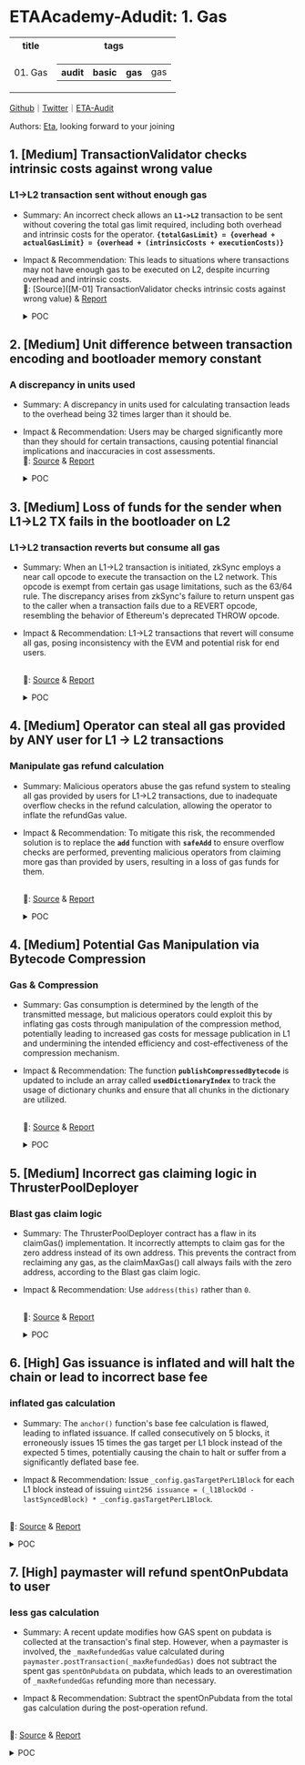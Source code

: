 # ETAAcademy-Adudit: 1. Gas

<table>
  <tr>
    <th>title</th>
    <th>tags</th>
  </tr>
  <tr>
    <td>01. Gas</td>
    <td>
      <table>
        <tr>
          <th>audit</th>
          <th>basic</th>
          <th>gas</th>
          <td>gas</td>
        </tr>
      </table>
    </td>
  </tr>
</table>

[Github](https://github.com/ETAAcademy)｜[Twitter](https://twitter.com/ETAAcademy)｜[ETA-Audit](https://github.com/ETAAcademy/ETAAcademy-Audit)

Authors: [Eta](https://twitter.com/pwhattie), looking forward to your joining

## 1. [Medium] TransactionValidator checks intrinsic costs against wrong value

### L1->L2 transaction sent without enough gas

- Summary: An incorrect check allows an **`L1->L2`** transaction to be sent without covering the total gas limit required, including both overhead and intrinsic costs for the operator. **`{totalGasLimit} = {overhead + actualGasLimit} = {overhead + (intrinsicCosts + executionCosts)}`**
- Impact & Recommendation: This leads to situations where transactions may not have enough gas to be executed on L2, despite incurring overhead and intrinsic costs.
  <br> 🐬: [Source]([M-01] TransactionValidator checks intrinsic costs against wrong value) & [Report](https://code4rena.com/reports/2023-10-zksync)

  <details><summary>POC</summary>

  ```solidity

    require(
        getMinimalPriorityTransactionGasLimit(
            _encoded.length,
            _transaction.factoryDeps.length,
            _transaction.gasPerPubdataByteLimit
        ) <= _transaction.gasLimit,
        "up"
    );

    function getTransactionBodyGasLimit(
        uint256 _totalGasLimit,
        uint256 _gasPricePerPubdata,
        uint256 _encodingLength
    ) internal pure returns (uint256 txBodyGasLimit) {
        uint256 overhead = getOverheadForTransaction(_totalGasLimit, _gasPricePerPubdata, _encodingLength);
        require(_totalGasLimit >= overhead, "my"); // provided gas limit doesn't cover transaction overhead
        unchecked {
            txBodyGasLimit = _totalGasLimit - overhead;
        }
    }

    function processL1Tx(...){
        ...
        //gasLimitForTx is total - overhead (and some other intrinsic costs)
        let gasLimitForTx, reservedGas := getGasLimitForTx(...)
        ...
        canonicalL1TxHash, gasUsedOnPreparation := l1TxPreparation(txDataOffset)
        ...
    }   if gt(gasLimitForTx, gasUsedOnPreparation) {
            ...
            potentialRefund, success := getExecuteL1TxAndGetRefund(txDataOffset, sub(gasLimitForTx, gasUsedOnPreparation))


  ```

  </details>

## 2. [Medium] Unit difference between transaction encoding and bootloader memory constant

### A discrepancy in units used

- Summary: A discrepancy in units used for calculating transaction leads to the overhead being 32 times larger than it should be.
- Impact & Recommendation: Users may be charged significantly more than they should for certain transactions, causing potential financial implications and inaccuracies in cost assessments.
  <br> 🐬: [Source](https://code4rena.com/reports/2023-10-zksync#m-02-unit-difference-between-transaction-encoding-and-bootloader-memory-constant) & [Report](https://code4rena.com/reports/2023-10-zksync)

  <details><summary>POC</summary>

  ```solidity

    //TransactionValidator.getOverheadForTransaction
    uint256 overheadForLength = Math.ceilDiv(_encodingLength * batchOverheadGas, BOOTLOADER_TX_ENCODING_SPACE);
    //bootloader.getTransactionUpfrontOverhead
    let overheadForLength := ceilDiv(
        safeMul(txEncodeLen, totalBatchOverhead, "ad"),
        BOOTLOADER_MEMORY_FOR_TXS()
    )

  ```

  </details>

## 3. [Medium] Loss of funds for the sender when L1->L2 TX fails in the bootloader on L2

### L1->L2 transaction reverts but consume all gas

- Summary: When an L1->L2 transaction is initiated, zkSync employs a near call opcode to execute the transaction on the L2 network. This opcode is exempt from certain gas usage limitations, such as the 63/64 rule. The discrepancy arises from zkSync's failure to return unspent gas to the caller when a transaction fails due to a REVERT opcode, resembling the behavior of Ethereum's deprecated THROW opcode.
- Impact & Recommendation: L1->L2 transactions that revert will consume all gas, posing inconsistency with the EVM and potential risk for end users.

  <br> 🐬: [Source](https://code4rena.com/reports/2023-10-zksync#m-03-loss-of-funds-for-the-sender-when-l1-l2-tx-fails-in-the-bootloader-on-l2) & [Report](https://code4rena.com/reports/2023-10-zksync)

  <details><summary>POC</summary>

  ```solidity

  // SPDX-License-Identifier: MIT
    pragma solidity ^0.8.0;
    // PoC => No refund for gas on `L1->L2` tx failure, it always burns the gas even if not used
    import {Test} from "forge-std/Test.sol";
    import "forge-std/console.sol";
    import {DSTest} from "ds-test/test.sol";
    uint256 constant OVERHEAD_TX = 100_000; // assume overhead as 100000
    uint256 constant GAS_PREP = 2000; // assume preparation value
    contract ExternalContract {
        uint256 varState;
        function doSomething(uint256 num) external {
            varState = 1;
            //  revert if num is zero to cause nearCallPanic later
            if (num == 0) {
                revert("something wrong happened");
            }
        }
    }
    interface IExternalContract {
        function doSomething(uint256 num) external;
    }
    interface IBooloaderMock {
        function ZKSYNC_NEAR_CALL_SIMULATION_executeL1Tx(
            uint256 callAbi,
            bytes memory txCalldataEncoded
        ) external;
    }
    contract BooloaderMock {
        ExternalContract externalContract;
        constructor() {
            externalContract = new ExternalContract();
        }
        /// @dev The overhead in gas that will be used when checking whether the context has enough gas, i.e.
        /// when checking for X gas, the context should have at least X+CHECK_ENOUGH_GAS_OVERHEAD() gas.
        function CHECK_ENOUGH_GAS_OVERHEAD() internal pure returns (uint256 ret) {
            ret = 1000000;
        }
        function checkEnoughGas(uint256 gasToProvide) internal view {
            // Using margin of CHECK_ENOUGH_GAS_OVERHEAD gas to make sure that the operation will indeed
            // have enough gas
            // CHECK_ENOUGH_GAS_OVERHEAD => 1_000_000
            if (gasleft() < (gasToProvide + CHECK_ENOUGH_GAS_OVERHEAD())) {
                revert("No enough gas");
            }
        }
        function notifyExecutionResult(bool success) internal {}
        function nearCallPanic() internal pure {
            // Here we exhaust all the gas of the current frame.
            // This will cause the execution to panic.
            // Note, that it will cause only the inner call to panic.
            uint256 x = 0;
            while (true) {
                x += 1;
            }
        }
        // simulation of near call
        function ZKSYNC_NEAR_CALL_SIMULATION_executeL1Tx(
            uint256 callAbi,
            bytes memory txCalldataEncoded
        ) public {
            (bool success, ) = address(externalContract).call{gas: callAbi}(
                txCalldataEncoded
            );
            if (!success) {
                // nearCall panic
                nearCallPanic();
            }
        }
        function getExecuteL1TxAndGetRefund(
            uint256 gasForExecution,
            bytes memory txCalldataExternalContract
        ) internal returns (uint256 potentialRefund, bool success) {
            uint256 callAbi = gasForExecution;
            checkEnoughGas(gasForExecution);
            uint256 gasBeforeExecution = gasleft();
            bytes memory txCalldataEncoded = abi.encodeCall(
                IBooloaderMock.ZKSYNC_NEAR_CALL_SIMULATION_executeL1Tx,
                (callAbi, txCalldataExternalContract)
            );
            console.log("Nearcall callAbi: %d", callAbi);
            // pass 64/63 to simulate nearCall that doesn't follow this 63/64 rule
            uint256 fullGas = (callAbi * 64) / 63;
            (success, ) = address(this).call{gas: fullGas}(txCalldataEncoded);
            notifyExecutionResult(success);
            uint256 gasSpentOnExecution = gasBeforeExecution - gasleft();
            console.log("gasSpentOnExecution: %d", gasSpentOnExecution);
            if (gasSpentOnExecution <= gasForExecution) {
                potentialRefund = gasForExecution - gasSpentOnExecution;
            }
        }
        function processL1Tx(
            uint256 l2ValueProvidedByUser,
            uint256 gasLimitProvidedByUser,
            bytes memory txCalldataExternalContract
        ) external payable returns (uint256 potentialRefund, bool success) {
            uint256 overheadTX = OVERHEAD_TX; // assume overhead for simplicity
            uint256 gasLimitForTx = gasLimitProvidedByUser - overheadTX;
            uint256 gasUsedOnPreparation = GAS_PREP; // assume preparation value simplicity
            uint256 gasLimit = gasLimitProvidedByUser;
            uint256 gasPrice = 13e9;
            uint256 txInternalCost = gasPrice * gasLimit;
            require(
                msg.value >= l2ValueProvidedByUser + txInternalCost,
                "deposited eth too low"
            );
            require(gasLimitForTx > gasUsedOnPreparation, "Tx didn't continue");
            (potentialRefund, success) = getExecuteL1TxAndGetRefund(
                (gasLimitForTx - gasUsedOnPreparation),
                txCalldataExternalContract
            );
        }
    }
    contract BootloaderMockTest is DSTest, Test {
        BooloaderMock bootloaderMock;
        function setUp() public {
            bootloaderMock = new BooloaderMock();
            vm.deal(address(this),100 ether);
        }
        function test_no_gas_refund_on_failure() public {
            uint256 gasLimitByUser = 100_000_000 + OVERHEAD_TX + GAS_PREP;
            uint256 l2Value = 0;
            bytes memory txCalldataExternalContract = abi.encodeCall(
                IExternalContract.doSomething,
                (0) // value 0 cause the call to fail
            );
            (uint256 potentialRefund, bool success) = bootloaderMock.processL1Tx{
                value: 10 ether
            }(l2Value, gasLimitByUser, txCalldataExternalContract);
            console.log("success: ", success);
            console.log("potentialRefund: %d", potentialRefund);
        }
        function test_actual_gas_spent_on_success() public {
            uint256 gasLimitByUser = 100_000_000 + OVERHEAD_TX + GAS_PREP;
            uint256 l2Value = 0;
            bytes memory txCalldataExternalContract = abi.encodeCall(
                IExternalContract.doSomething,
                (1) // value 1 makes the call successful
            );
            (uint256 potentialRefund, bool success) = bootloaderMock.processL1Tx{
                value: 10 ether
            }(l2Value, gasLimitByUser, txCalldataExternalContract);
            console.log("success: ", success);
            console.log("potentialRefund: %d", potentialRefund);
        }
    }

  ```

  </details>

## 4. [Medium] Operator can steal all gas provided by ANY user for L1 → L2 transactions

### Manipulate gas refund calculation

- Summary: Malicious operators abuse the gas refund system to stealing all gas provided by users for L1→L2 transactions, due to inadequate overflow checks in the refund calculation, allowing the operator to inflate the refundGas value.
- Impact & Recommendation: To mitigate this risk, the recommended solution is to replace the **`add`** function with **`safeAdd`** to ensure overflow checks are performed, preventing malicious operators from claiming more gas than provided by users, resulting in a loss of gas funds for them.

  <br> 🐬: [Source](https://code4rena.com/reports/2023-10-zksync#m-14-operator-can-steal-all-gas-provided-by-any-user-for-l1l2-transactions) & [Report](https://code4rena.com/reports/2023-10-zksync)

  <details><summary>POC</summary>

  ```rust

    refundGas := add(refundGas, reservedGas) // overflow, refundGas = 0 while gasLimit != 0
    if gt(refundGas, gasLimit) { // correct, 0 < x for all x iff x != 0
        assertionError("L1: refundGas > gasLimit")
    }
    // gasPrice * (gasLimit - refundGas) == gasPrice * (gasLimit - 0) == gasPrice * gasLimit
    let payToOperator := safeMul(gasPrice, safeSub(gasLimit, refundGas, "lpah"), "mnk")

  ```

## 4. [Medium] Potential Gas Manipulation via Bytecode Compression

### Gas & Compression

- Summary: Gas consumption is determined by the length of the transmitted message, but malicious operators could exploit this by inflating gas costs through manipulation of the compression method, potentially leading to increased gas costs for message publication in L1 and undermining the intended efficiency and cost-effectiveness of the compression mechanism.
- Impact & Recommendation: The function **`publishCompressedBytecode`** is updated to include an array called **`usedDictionaryIndex`** to track the usage of dictionary chunks and ensure that all chunks in the dictionary are utilized.

  <br> 🐬: [Source](https://code4rena.com/reports/2023-10-zksync#m-22-potential-gas-manipulation-via-bytecode-compression) & [Report](https://code4rena.com/reports/2023-10-zksync)

  <details><summary>POC</summary>

  ```solidity

  function publishCompressedBytecode(
        bytes calldata _bytecode,
        bytes calldata _rawCompressedData
    ) external payable onlyCallFromBootloader returns (bytes32 bytecodeHash) {
        unchecked {
            (bytes calldata dictionary, bytes calldata encodedData) = _decodeRawBytecode(_rawCompressedData);
            require(dictionary.length % 8 == 0, "Dictionary length should be a multiple of 8");
            require(dictionary.length <= 2 ** 16 * 8, "Dictionary is too big");
            require(
                encodedData.length * 4 == _bytecode.length,
                "Encoded data length should be 4 times shorter than the original bytecode"
            );
            // This code is added
            bool[] memory usedDictionaryIndex = new bool[](
                dictionary.length / 8
            );
            //////////////////////
            for (uint256 encodedDataPointer = 0; encodedDataPointer < encodedData.length; encodedDataPointer += 2) {
                uint256 indexOfEncodedChunk = uint256(encodedData.readUint16(encodedDataPointer)) * 8;
                require(indexOfEncodedChunk < dictionary.length, "Encoded chunk index is out of bounds");
                // This code is added
                usedDictionaryIndex[indexOfEncodedChunk] = true;
                //////////////////////
                uint64 encodedChunk = dictionary.readUint64(indexOfEncodedChunk);
                uint64 realChunk = _bytecode.readUint64(encodedDataPointer * 4);
                require(encodedChunk == realChunk, "Encoded chunk does not match the original bytecode");
            }
            // This code is added
            for (uint256 i = 0; i < usedDictionaryIndex.length; ++i) {
                require(
                    usedDictionaryIndex[i],
                    "the dictionary includes chunks that are useless"
                );
            }
            //////////////////////
        }
        bytecodeHash = Utils.hashL2Bytecode(_bytecode);
        L1_MESSENGER_CONTRACT.sendToL1(_rawCompressedData);
        KNOWN_CODE_STORAGE_CONTRACT.markBytecodeAsPublished(bytecodeHash);
    }

  ```

  </details>

## 5. [Medium] Incorrect gas claiming logic in ThrusterPoolDeployer

### Blast gas claim logic

- Summary: The ThrusterPoolDeployer contract has a flaw in its claimGas() implementation. It incorrectly attempts to claim gas for the zero address instead of its own address. This prevents the contract from reclaiming any gas, as the claimMaxGas() call always fails with the zero address, according to the Blast gas claim logic.

- Impact & Recommendation: Use `address(this)` rather than `0`.

  <br> 🐬: [Source](https://code4rena.com/reports/2024-02-thruster#m-04-incorrect-gas-claiming-logic-in-thrusterpooldeployer) & [Report](https://code4rena.com/reports/2024-02-thruster)

  <details><summary>POC</summary>

  ```solidity
  /**
     * @notice Claims gas available to be claimed at max claim rate for a specific contract. Called by an authorized user
    * @param contractAddress The address of the contract for which maximum gas is to be claimed
    * @param recipientOfGas The address of the recipient of the gas
    * @return The amount of gas that was claimed
    */
    function claimMaxGas(address contractAddress, address recipientOfGas) external returns (uint256) {
        require(isAuthorized(contractAddress), "Not allowed to claim max gas");
        return IGas(GAS_CONTRACT).claimMax(contractAddress, recipientOfGas);
    }

  ```

  </details>

## 6. [High] Gas issuance is inflated and will halt the chain or lead to incorrect base fee

### inflated gas calculation

- Summary: The `anchor()` function's base fee calculation is flawed, leading to inflated issuance. If called consecutively on 5 blocks, it erroneously issues 15 times the gas target per L1 block instead of the expected 5 times, potentially causing the chain to halt or suffer from a significantly deflated base fee.

- Impact & Recommendation: Issue `_config.gasTargetPerL1Block` for each L1 block instead of issuing `uint256 issuance = (_l1BlockOd - lastSyncedBlock) * _config.gasTargetPerL1Block`.

<br> 🐬: [Source](https://code4rena.com/reports/2024-03-taiko#h-01-gas-issuance-is-inflated-and-will-halt-the-chain-or-lead-to-incorrect-base-fee) & [Report](https://code4rena.com/reports/2024-03-taiko)

  <details><summary>POC</summary>
 
  ```solidity
      struct Config {
        uint32 gasTargetPerL1Block;
        uint8 basefeeAdjustmentQuotient;
    }
    function getConfig() public view virtual returns (Config memory config_) {
        config_.gasTargetPerL1Block = 15 * 1e6 * 4;
        config_.basefeeAdjustmentQuotient = 8;
    }
    uint256 lastSyncedBlock = 1;
    uint256 gasExcess = 10;
    function _calc1559BaseFee(
        Config memory _config,
        uint64 _l1BlockId,
        uint32 _parentGasUsed
    )
        private
        view
        returns (uint256 issuance, uint64 gasExcess_)
    {
        if (gasExcess > 0) {
            uint256 excess = uint256(gasExcess) + _parentGasUsed;
            uint256 numL1Blocks;
            if (lastSyncedBlock > 0 && _l1BlockId > lastSyncedBlock) {
                numL1Blocks = _l1BlockId - lastSyncedBlock;
            }
            if (numL1Blocks > 0) {
                issuance = numL1Blocks * _config.gasTargetPerL1Block;
                excess = excess > issuance ? excess - issuance : 1;
            }
			// I have commented out the below basefee calculation
			// and return issuance instead to show the actual
			// accumulated issuance over 5 L1 blocks.
			// nothing else is changed
		
            //gasExcess_ = uint64(excess.min(type(uint64).max));
			
            //basefee_ = Lib1559Math.basefee(
            //    gasExcess_, uint256(_config.basefeeAdjustmentQuotient) * _config.gasTargetPerL1Block
            //);
        }
        //if (basefee_ == 0) basefee_ = 1;
    }
        
    function testIssuance() external {
        uint256 issuance;
        uint256 issuanceAdded;
        Config memory config = getConfig();
        for (uint64 x=2; x <= 6 ;x++){
            
            (issuanceAdded ,) = _calc1559BaseFee(config, x, 0);
            issuance += issuanceAdded;
            console2.log("added", issuanceAdded);
        }
        uint256 expectedIssuance = config.gasTargetPerL1Block*5;
        console2.log("Issuance", issuance);
        console2.log("Expected Issuance", expectedIssuance);
        
        assertEq(expectedIssuance*3, issuance);
  
  ```
  </details>

## 7. [High] paymaster will refund spentOnPubdata to user

### less gas calculation

- Summary: A recent update modifies how GAS spent on pubdata is collected at the transaction's final step. However, when a paymaster is involved, the `_maxRefundedGas` value calculated during `paymaster.postTransaction(_maxRefundedGas)` does not subtract the spent gas `spentOnPubdata` on pubdata, which leads to an overestimation of `_maxRefundedGas` refunding more than necessary.

- Impact & Recommendation: Subtract the spentOnPubdata from the total gas calculation during the post-operation refund.

<br> 🐬: [Source](https://code4rena.com/reports/2024-03-zksync#h-01-paymaster-will-refund-spentonpubdata-to-user) & [Report](https://code4rena.com/reports/2024-03-zksync)

<details><summary>POC</summary>

```solidity
            function refundCurrentL2Transaction(
                txDataOffset,
                transactionIndex,
                success,
                gasLeft,
                gasPrice,
                reservedGas,
                basePubdataSpent,
                gasPerPubdata
            ) -> finalRefund {
                setTxOrigin(BOOTLOADER_FORMAL_ADDR())
                finalRefund := 0
                let innerTxDataOffset := add(txDataOffset, 32)
                let paymaster := getPaymaster(innerTxDataOffset)
                let refundRecipient := 0
                switch paymaster
                case 0 {
                    // No paymaster means that the sender should receive the refund
                    refundRecipient := getFrom(innerTxDataOffset)
                }
                default {
                    refundRecipient := paymaster
+                   let expectSpentOnPubdata := getErgsSpentForPubdata(
+                        basePubdataSpent,
+                        gasPerPubdata
+                    )
                    if gt(gasLeft, 0) {
                        checkEnoughGas(gasLeft)
                        let nearCallAbi := getNearCallABI(gasLeft)
                        let gasBeforePostOp := gas()
                        pop(ZKSYNC_NEAR_CALL_callPostOp(
                            // Maximum number of gas that the postOp could spend
                            nearCallAbi,
                            paymaster,
                            txDataOffset,
                            success,
                            // Since the paymaster will be refunded with reservedGas,
                            // it should know about it
-                           safeAdd(gasLeft, reservedGas, "jkl"),
+                           saturatingSub(add(reservedGas, gasLeft), expectSpentOnPubdata),
                            basePubdataSpent,
                            reservedGas,
                            gasPerPubdata
                        ))
                        let gasSpentByPostOp := sub(gasBeforePostOp, gas())
                        gasLeft := saturatingSub(gasLeft, gasSpentByPostOp)
                    }
                }
                // It was expected that before this point various `isNotEnoughGasForPubdata` methods would ensure that the user
                // has enough funds for pubdata. Now, we just subtract the leftovers from the user.
                let spentOnPubdata := getErgsSpentForPubdata(
                    basePubdataSpent,
                    gasPerPubdata
                )
                let totalRefund := saturatingSub(add(reservedGas, gasLeft), spentOnPubdata)
                askOperatorForRefund(
                    totalRefund,
                    spentOnPubdata,
                    gasPerPubdata
                )
                let operatorProvidedRefund := getOperatorRefundForTx(transactionIndex)
                // If the operator provides the value that is lower than the one suggested for
                // the bootloader, we will use the one calculated by the bootloader.
                let refundInGas := max(operatorProvidedRefund, totalRefund)
                // The operator cannot refund more than the gasLimit for the transaction
                if gt(refundInGas, getGasLimit(innerTxDataOffset)) {
                    assertionError("refundInGas > gasLimit")
                }
                if iszero(validateUint32(refundInGas)) {
                    assertionError("refundInGas is not uint32")
                }
                let ethToRefund := safeMul(
                    refundInGas,
                    gasPrice,
                    "fdf"
                )
                directETHTransfer(ethToRefund, refundRecipient)
                finalRefund := refundInGas

```

<details>

## 8.[Medium] calculateTVL may run out of gas for modest number of operators and tokens breaking deposits, withdrawals, and trades

### Gas for nested loops

- Summary: The `calculateTVLs` function in the `RestakeManager` suffers from high gas consumption due to its nested loops, which iterate over each operator delegator (OD) and each token. This results in quadratic gas costs, with each internal loop calling expensive functions and allocating memory. For a small number of ODs and tokens, this function already consumes significant gas, and for larger numbers, it can exceed the block gas limit, making the protocol unusable.
- Impact & Recommendation: Instead of continuously querying each operator delegator (OD) for token balances, a more efficient "push" pattern can be implemented.
  <br> 🐬: [Source](https://code4rena.com/reports/2024-04-renzo#m-05-calculatetvl-may-run-out-of-gas-for-modest-number-of-operators-and-tokens-breaking-deposits-withdrawals-and-trades) & [Report](https://code4rena.com/reports/2024-04-renzo)

## 9.[Medium] Cross Domain Messengers Can Fail in Relaying a Message

### Insufficient gas

- Summary: The `L1CrossDomainMessenger` contract's `relayMessage` function can fail due to inadequate gas estimates for additional instructions like ERC-20 token approvals. The original gas check function, `hasMinGas`, adds 40,000 units of gas to account for worst-case scenarios, but this buffer is insufficient when extra operations are introduced. These additional instructions, such as token approvals, can consume much more gas, leading to potential message relay failures and opening the door for DoS attacks.

- Impact & Recommendation: It is recommended to revisit the `RELAY_GAS_CHECK_BUFFER` and `RELAY_RESERVED_GAS` values and assess the necessity of repeated approvals to ensure sufficient gas overhead.
  <br> 🐬: [Source](https://blog.openzeppelin.com/mantle-v2-solidity-contracts-audit#cross-domain-messengers-can-fail-in-relaying-a-message) & [Report](https://blog.openzeppelin.com/mantle-v2-solidity-contracts-audit)

<details><summary>POC</summary>

```solidity
    /**
     * @notice Gas reserved for finalizing the execution of `relayMessage` after the safe call.
     */
    uint64 public constant RELAY_RESERVED_GAS = 90_000;

    /**
     * @notice Gas reserved for the execution between the `hasMinGas` check and the external
     *         call in `relayMessage`.
     */
    uint64 public constant RELAY_GAS_CHECK_BUFFER = 55_000;

    /**
     * @notice BASE gas reserved for Hashing.hashCrossDomainMessage

```

</details>

## 10.[High] Malicious operators can bypass checks in DSS Hooks

### Insufficient gas

- Summary: When an operator registers and stakes in the DSS, the function `callHookIfInterfaceImplemented` checks if the DSS supports the required interface and then calls the corresponding hook. The issue arises because a low-level call is used to check for the interface support and execute the hook, which can be manipulated by supplying insufficient gas. Specifically, a malicious operator can provide a very low gas limit for the low-level call, causing it to fail due to out-of-gas (OOG) error. The protocol does not handle this failure correctly and assumes the DSS does not implement the hook, allowing the operator to bypass essential registration and stake update checks.

- Impact & Recommendation: it is recommended to ensure sufficient gas is available before making the low-level call in `callHookIfInterfaceImplemented`.
  <br> 🐬: [Source](https://code4rena.com/reports/2024-06-karak-pro-league#h-02-malicious-operators-can-bypass-checks-in-dss-hooks) & [Report](https://code4rena.com/reports/2024-06-karak-pro-league)

<details><summary>POC</summary>

```solidity
    function callHookIfInterfaceImplemented(
        IERC165 dss,
        bytes memory data,
        bytes4 interfaceId,
        bool ignoreFailure,
        uint256 gas
    ) internal returns (bool) {
+       if (gasleft() < Constants.SUPPORTS_INTERFACE_GAS_LIMIT ) revert NotEnoughGas();
        (bool success,) = address(dss).call{gas: Math.min(Constants.SUPPORTS_INTERFACE_GAS_LIMIT, gasleft())}(
            abi.encodeWithSelector(IERC165.supportsInterface.selector, interfaceId)
        );
        if (!success) {
            emit InterfaceNotSupported();
            return false;
        }
        return callHook(address(dss), data, ignoreFailure, gas);
    }

        function registerOperatorToDSS(State storage self, IDSS dss, address operator, bytes memory registrationHookData)
        external
    {
        if (self.dssMap.length() == Constants.MAX_DSS_PER_OPERATOR) revert MaxDSSCapacityReached();
        self.dssMap.set(address(dss), 1); // Set a non zero value for dss
        HookLib.callHookIfInterfaceImplemented(
            dss,
            abi.encodeWithSelector(dss.registrationHook.selector, operator, registrationHookData),
            dss.registrationHook.selector,
            false,
            Constants.DEFAULT_HOOK_GAS
        );
    }
```

</details>

## 11.[Medium] Adding staking instance as nominee before it is created

### Unnecessary iteration

- Summary: An attacker could add a staking instance as a nominee before it is created, causing unnecessary iteration over epochs when claiming incentives and leading to excessive gas consumption. By predicting the address of future instances, attackers can add them as nominees early on, forcing the system to process irrelevant epochs when the instance is eventually created and claims rewards.

- Impact & Recommendation: Ensure nominees are already created before being added and incorporating the `initPayload` into the address generation process to prevent such prediction-based attacks.
  <br> 🐬: [Source](https://code4rena.com/reports/2024-05-olas#m-03-adding-staking-instance-as-nominee-before-it-is-created) & [Report](https://code4rena.com/reports/2024-05-olas)

<details><summary>POC</summary>

```solidity

    function addNomineeEVM(address account, uint256 chainId) external {
        require(IStakingFactory.mapInstanceParams(account).implementation != address(0), " the nominee is not created yet");
        // ....
    }

    function createStakingInstance(
        address implementation,
        bytes memory initPayload
    ) external returns (address payable instance) {
        //.....
        bytes32 salt = keccak256(abi.encodePacked(block.chainid, localNonce, keccak256(initPayload)));
        //.....
    }

```

</details>

## 12.[Medium] Gas griefing/attack via creating the proposals

### Gas attack

- Summary: The core of the problem lies in the protocol’s behavior that requires proposals to be either executed or canceled. When keys are compromised, attackers can send numerous transactions consuming gas, forcing the victims to spend a significant amount of gas to cancel these proposals. The defense mechanisms available—using pause guardians or cold signers to cancel proposals—also require the victims to pay gas fees. If attackers send enough transactions, the victim may not have enough funds to cancel all proposals, allowing the attackers to drain the vault.

- Impact & Recommendation: Implement an epoch system in the timelock contract. Whenever the contract is paused, the epoch should advance to the next variable. Only transactions from the current epoch should be executable, making all previous proposals automatically invalid once the epoch changes.
  <br> 🐬: [Source](https://code4rena.com/reports/2024-10-kleidi#m-01-gas-griefingattack-via-creating-the-proposals) & [Report](https://code4rena.com/reports/2024-10-kleidi)

<details><summary>POC</summary>

```solidity

    function testGasConsumption() public {
        bytes32 scheduleSalt = bytes32("saltxyz");
        uint256 numOfProposals = 100000;
        bytes32[] memory saltArray = new bytes32[](numOfProposals);
        for(uint i; i < numOfProposals; i++) {
            saltArray[i] = keccak256(abi.encodePacked("salt", bytes32(i + 1)));
        }
        bytes memory scheduleData = abi.encode(timelock.updateDelay, MINIMUM_DELAY);
        address timelockAddress = address(timelock);
        // initial call costs more gas
        vm.prank(address(safe));
        timelock.schedule(
            timelockAddress,
            0,
            scheduleData,
            scheduleSalt,
            MINIMUM_DELAY
        );
        vm.startPrank(address(safe));
        uint256 gasBeforeSchedule = gasleft();
        for(uint256 i; i < numOfProposals; i++){
            timelock.schedule(
                timelockAddress,
                0,
                scheduleData,
                saltArray[i],
                MINIMUM_DELAY
            );
        }
        uint256 gasAfterSchedule = gasleft();
        vm.stopPrank();
        bytes32[] memory ids = new bytes32[](numOfProposals);
        for(uint256 i; i < numOfProposals; i++){
            ids[i] = timelock.hashOperation(
                address(timelock),
                0,
                scheduleData,
                saltArray[i]
            );
        }
        vm.startPrank(timelock.pauseGuardian());
        uint256 gasBeforeCancel = gasleft();
        timelock.pause(); // 10000 -> 32,260,154 4.6%
        uint256 gasAfterCancel = gasleft();
        vm.stopPrank();
        // vm.startPrank(address(safe));
        // uint256 gasBeforeCancel = gasleft();
        // for(uint256 i; i < numOfProposals; i++){
        //     timelock.cancel(ids[i]); // 10000 -> 44,890,040  448,900,040 6%
        // }
        // uint256 gasAfterCancel = gasleft();
        // vm.stopPrank();
        // For 100,000 proposals
        // shecdule 7,398,200,040
        // pause guardian pause 340,048,201 ~ 4.6%
        // safe cancel 448,900,040 ~ 6%
        console.log("Gas consumption of schedule: ", gasBeforeSchedule - gasAfterSchedule); // 10000 -> 739,820,040 7,398,200,040
        console.log("Gas consumption of cancel: ", gasBeforeCancel - gasAfterCancel);
    }

```

</details>
